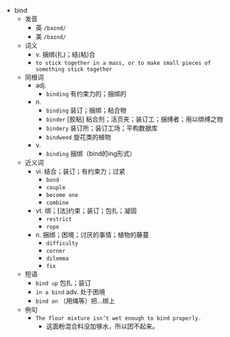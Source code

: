 - bind
  - 发音
    - 英 `/baɪnd/`
    - 美 `/baɪnd/`
  - 词义
    - v. 捆绑(扎)；结(粘)合
    - `to stick together in a mass, or to make small pieces of something stick together`
  - 同根词
    - adj.
      - `binding` 有约束力的；捆绑的
    - n.
      - `binding` 装订；捆绑；粘合物
      - `binder` [胶粘] 粘合剂；活页夹；装订工；捆缚者；用以绑缚之物
      - `bindery` 装订所；装订工场；平构数据库
      - `bindweed` 旋花类的植物
    - v.
      - `binding` 捆绑（bind的ing形式）
  - 近义词
    - vi. 结合；装订；有约束力；过紧
      - `bond`
      - `couple`
      - `become one`
      - `combine`
    - vt. 绑；[法]约束；装订；包扎；凝固
      - `restrict`
      - `rope`
    - n. 捆绑；困境；讨厌的事情；植物的藤蔓
      - `difficulty`
      - `corner`
      - `dilemma`
      - `fix`
  - 短语
    - `bind up` 包扎；装订 
    - `in a bind` adv. 处于困境 
    - `bind on` （用绳等）把…绑上 
  - 例句
    - `The flour mixture isn’t wet enough to bind properly.`
      - 这面粉混合料没加够水，所以团不起来。

